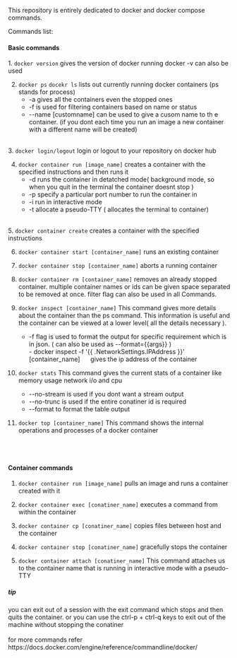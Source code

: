 This repository is entirely dedicated to docker and docker compose commands.


Commands list:

<h4>Basic commands</h4>
1. <code>docker version</code>
	gives the version of docker running
	docker -v can also be used

2. <code>docker ps</code>
	<code>docekr ls</code>
	lists out currently running docker containers (ps stands for process)
	<ul>
		<li>-a gives all the containers even the stopped ones</li>
		<li>-f is used for filtering containers based on name or status</li>
		<li>--name [customname]  can be used to give a cusom name to th e container. (if you dont each time you run an image a new container with a different name will be created) </li>
	</ul>
<br>
3. <code>docker login/logout</code>
	login or logout to your repository on docker hub

4. <code>docker container run [image_name]</code>
	creates a container with the specified instructions and then runs it
	<ul>
		<li>-d runs the container in detatched mode( background mode, so when you quit in the terminal the container doesnt stop )
		<li>-p specify a particular port number to run the container in</li>
		<li>-i run in interactive mode</li>
		<li>-t allocate a pseudo-TTY ( allocates the terminal to container)</li>
	</ul>
<br>
5. <code>docker container create</code>
	creates a container with the specified instructions

6. <code>docker container start [container_name]</code>
	runs an existing container

7. <code>docker container stop [container_name]</code>
	aborts a running container

8. <code>docker container rm [container_name]</code>
	removes an already stopped container. multiple container names or ids can be given space separated to be removed at once. filter flag can also be used in all Commands.

9. <code>docker inspect [container_name]</code>
	This command gives more details about the container than the ps command. This information is useful and the container can be viewed at a lower level( all the details necessary ).
	<ul>
		<li>-f flag is used to format the output for specific requirement which is in json.  ( can also be used as --format={{args}} )</li>
			- docker inspect -f '{{ .NetworkSettings.IPAddress }}' [container_name] &nbsp&nbsp&nbsp&nbsp gives the ip address of the container
	</ul>

10. <code>docker stats</code>
	This command gives the current stats of a container like memory usage network i/o and cpu
	<ul>
		<li>--no-stream  is used if you dont want a stream output</li>
		<li>--no-trunc  is used if the entire conatiner id is required</li>
		<li>--format to format the table output</li>
	</ul>

11. <code>docker top [container_name]</code>
	This command shows the internal operations and processes of a docker container
<br>
<br>

<h4>Container commands</h4>

1. <code>docker container run [image_name]</code>
	pulls an image and runs a container created with it

2. <code>docker container exec [conatiner_name]</code>
	executes a command from within the container

3. <code>docker container cp [conatiner_name]</code>
	copies files between host and the container

4. <code>docker container stop [conatiner_name]</code>
	gracefully stops the container

5. <code>docker container attach [conatiner_name]</code>
	This command attaches us to the container name that is running in interactive mode with a pseudo-TTY


<h5>tip</h5> you can exit out of a session with the exit command which stops and then quits the container. or you can use the ctrl-p + ctrl-q keys to exit out of the machine without stopping the conatiner

<br>
<br>
for more commands refer https://docs.docker.com/engine/reference/commandline/docker/
